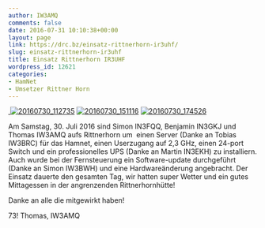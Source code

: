 ```yaml
---
author: IW3AMQ
comments: false
date: 2016-07-31 10:10:38+00:00
layout: page
link: https://drc.bz/einsatz-rittnerhorn-ir3uhf/
slug: einsatz-rittnerhorn-ir3uhf
title: Einsatz Rittnerhorn IR3UHF
wordpress_id: 12621
categories:
- HamNet
- Umsetzer Rittner Horn
---
```


[ ![20160730_112735](https://drc.bz/wp-content/uploads/2016/07/20160730_112735-e1469959702691-150x150.jpg)](https://drc.bz/wp-content/uploads/2016/07/20160730_112735-e1469959702691.jpg) [![20160730_151116](https://drc.bz/wp-content/uploads/2016/07/20160730_151116-e1469959727823-150x150.jpg)](https://drc.bz/wp-content/uploads/2016/07/20160730_151116-e1469959727823.jpg) [![20160730_174526](https://drc.bz/wp-content/uploads/2016/07/20160730_174526-e1469959715120-150x150.jpg)](https://drc.bz/wp-content/uploads/2016/07/20160730_174526-e1469959715120.jpg)


Am Samstag, 30. Juli 2016 sind Simon IN3FQQ, Benjamin IN3GKJ und Thomas IW3AMQ aufs Rittnerhorn um  einen Server (Danke an Tobias IW3BRC) für das Hamnet, einen Userzugang auf 2,3 GHz, einen 24-port Switch und ein professionelles UPS (Danke an Martin IN3EKH) zu installiern. Auch wurde bei der Fernsteuerung ein Software-update durchgeführt (Danke an Simon IW3BWH) und eine Hardwareänderung angebracht. Der Einsatz dauerte den gesamten Tag, wir hatten super Wetter und ein gutes Mittagessen in der angrenzenden Rittnerhornhütte!

Danke an alle die mitgewirkt haben!

73! Thomas, IW3AMQ


